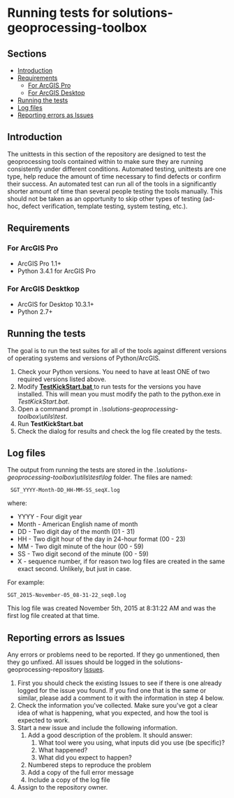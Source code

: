# Running tests for solutions-geoprocessing-toolbox

## Sections
* [Introduction](#introduction)
* [Requirements](#requirements)
	* [For ArcGIS Pro](#for-arcgis-pro)
	* [For ArcGIS Desktop](#for-arcgis-desktop)
* [Running the tests](#running-the-tests)
* [Log files](#log-files)
* [Reporting errors as Issues](#reporting-errors-as-issues)

## Introduction
The unittests in this section of the repository are designed to test the geoprocessing tools contained within to make sure they are running consistently under different conditions. Automated testing, unittests are one type, help reduce the amount of time necessary to find defects or confirm their success. An automated test can run all of the tools in a significantly shorter amount of time than several people testing the tools manually. This should not be taken as an opportunity to skip other types of testing (ad-hoc, defect verification, template testing, system testing, etc.).

## Requirements
### For ArcGIS Pro
* ArcGIS Pro 1.1+
* Python 3.4.1 for ArcGIS Pro

### For ArcGIS Desktkop
* ArcGIS for Desktop 10.3.1+
* Python 2.7+

## Running the tests
The goal is to run the test suites for all of the tools against different versions of operating systems and versions of Python/ArcGIS.

1. Check your Python versions. You need to have at least ONE of two required versions listed above.
2. Modify [**TestKickStart.bat** ](./TestKickStart.bat)to run tests for the versions you have installed. This will mean you must modify the path to the python.exe in *TestKickStart.bat*.
3. Open a command prompt in *.\solutions-geoprocessing-toolbox\utils\test*.
4. Run **TestKickStart.bat**
5. Check the dialog for results and check the log file created by the tests.

## Log files
The output from running the tests are stored in the *.\solutions-geoprocessing-toolbox\utils\test\log* folder. The files are named:

     SGT_YYYY-Month-DD_HH-MM-SS_seqX.log

where:

* YYYY - Four digit year
* Month - American English name of month
* DD - Two digit day of the month (01 - 31)
* HH - Two digit hour of the day in 24-hour format (00 - 23)
* MM - Two digit minute of the hour (00 - 59)
* SS - Two digit second of the minute (00 - 59)
* X - sequence number, if for reason two log files are created in the same exact second. Unlikely, but just in case.

For example:

    SGT_2015-November-05_08-31-22_seq0.log

This log file was created November 5th, 2015 at 8:31:22 AM and was the first log file created at that time.

## Reporting errors as Issues
Any errors or problems need to be reported. If they go unmentioned, then they go unfixed. All issues should be logged in the solutions-geoprocessing-repository [Issues](https://github.com/Esri/solutions-geoprocessing-toolbox/issues).

1. First you should check the existing Issues to see if there is one already logged for the issue you found. If you find one that is the same or similar, please add a comment to it with the information in step 4 below.
2. Check the information you've collected. Make sure you've got a clear idea of what is happening, what you expected, and how the tool is expected to work.
3. Start a new issue and include the following information.
	1. Add a good description of the problem. It should answer:
		1. What tool were you using, what inputs did you use (be specific)?
		2. What happened?
		3. What did you expect to happen?
	2. Numbered steps to reproduce the problem
	3. Add a copy of the full error message
	4. Include a copy of the log file
5. Assign to the repository owner.
